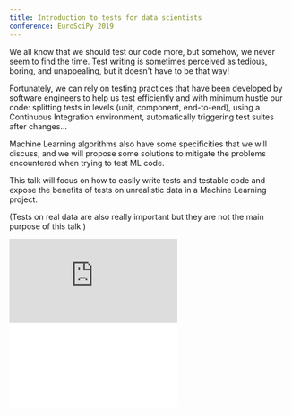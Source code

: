 ```yaml
---
title: Introduction to tests for data scientists
conference: EuroSciPy 2019
---
```

We all know that we should test our code more, but somehow, we never seem to find the time. Test writing is sometimes 
perceived as tedious, boring, and unappealing, but it doesn't have to be that way!

Fortunately, we can rely on testing practices that have been developed by software engineers to help us test efficiently 
and with minimum hustle our code: splitting tests in levels (unit, component, end-to-end), using a Continuous Integration
environment, automatically triggering test suites after changes...

Machine Learning algorithms also have some specificities that we will discuss, and we will propose some solutions to mitigate
the problems encountered when trying to test ML code.

This talk will focus on how to easily write tests and testable code and expose the benefits of tests on unrealistic data 
in a Machine Learning project.

(Tests on real data are also really important but they are not the main purpose of this talk.)  

<div class="iframe-wrapper">
<iframe src="https://www.youtube.com/embed/8ujjMzXI78A" 
    frameborder="0" allow="accelerometer; autoplay; encrypted-media; gyroscope; picture-in-picture"
     allowfullscreen></iframe>
</div>

<div class="iframe-wrapper">
<iframe 
    title="EuroSciPy slides" frameborder="0" 
    src="//sdg.jlbl.net/slides/tests-for-datascientist/index.html">
</iframe>
</div>